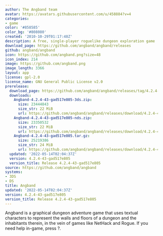 ```yaml
---
author: The Angband team
avatar: https://avatars.githubusercontent.com/u/458884?v=4
categories:
- game
color: '#858585'
color_bg: '#808080'
created: '2010-10-29T01:17:48Z'
description: A free, single-player roguelike dungeon exploration game
download_page: https://github.com/angband/angband/releases
github: angband/angband
icon: https://github.com/angband.png?size=48
icon_index: 214
image: https://github.com/angband.png
image_length: 3366
layout: app
license: gpl-2.0
license_name: GNU General Public License v2.0
prerelease:
  download_page: https://github.com/angband/angband/releases/tag/4.2.4-43-gad517e805
  downloads:
    Angband-4.2.4-43-gad517e805-3ds.zip:
      size: 23444843
      size_str: 22 MiB
      url: https://github.com/angband/angband/releases/download/4.2.4-43-gad517e805/Angband-4.2.4-43-gad517e805-3ds.zip
    Angband-4.2.4-43-gad517e805-nds.zip:
      size: 23350532
      size_str: 22 MiB
      url: https://github.com/angband/angband/releases/download/4.2.4-43-gad517e805/Angband-4.2.4-43-gad517e805-nds.zip
    Angband-4.2.4-43-gad517e805.tar.gz:
      size: 25219386
      size_str: 24 MiB
      url: https://github.com/angband/angband/releases/download/4.2.4-43-gad517e805/Angband-4.2.4-43-gad517e805.tar.gz
  updated: '2022-05-14T02:04:37Z'
  version: 4.2.4-43-gad517e805
  version_title: Release 4.2.4-43-gad517e805
source: https://github.com/angband/angband
systems:
- 3DS
- DS
title: Angband
updated: '2022-05-14T02:04:37Z'
version: 4.2.4-43-gad517e805
version_title: Release 4.2.4-43-gad517e805
---
```

Angband is a graphical dungeon adventure game that uses textual characters to represent the walls and floors of a dungeon and the inhabitants therein, in the vein of games like NetHack and Rogue. If you need help in-game, press ?.